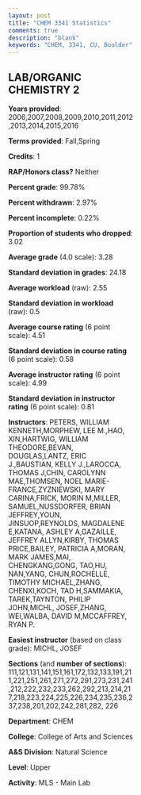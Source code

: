 ```yaml
---
layout: post
title: "CHEM 3341 Statistics"
comments: true
description: "blank"
keywords: "CHEM, 3341, CU, Boulder"
--- 
```

<head>
<script src="https://ajax.googleapis.com/ajax/libs/jquery/2.1.3/jquery.min.js"></script>
<script src="https://dl.dropboxusercontent.com/s/pc42nxpaw1ea4o9/highcharts.js?dl=0"></script>
<!-- <script src="../assets/js/highcharts.js"></script> -->
<style type="text/css">@font-face {
	font-family: "Bebas Neue";
	src: url(https://www.filehosting.org/file/details/544349/BebasNeue%20Regular.otf) format("opentype");
	}
	h1.Bebas { 
		font-family: "Bebas Neue", Verdana, Tahoma;
	}
</style>
</head>
<body>
	<div id="container" style="float: right; width: 45%; height: 88%; margin-left: 2.5%; margin-right: 2.5%;"></div>
	<script language="JavaScript">
		$(document).ready(function() {
		var chart = {type: 'column'};
		var title = {text: 'Grade Distribution'};
		var xAxis = {categories: ['A','B','C','D','F'],crosshair: true};
		var yAxis = {min: 0,title: {text: 'Percentage'}};
		var tooltip = {headerFormat: '<center><b><span style="font-size:20px">{point.key}</span></b></center>',
		               pointFormat: '<td style="padding:0"><b>{point.y:.1f}%</b></td>',
		               footerFormat: '</table>',shared: true,useHTML: true};
		var plotOptions = {column: {pointPadding: 0.0,borderWidth: 0}};  
		var credits = {enabled: false};var series= [{name: 'Percent',data: [40.41,50.7,7.19,0.97,0.72,]}];
		var json = {};
		json.chart = chart;
		json.title = title;
		json.tooltip = tooltip;
		json.xAxis = xAxis;
		json.yAxis = yAxis;  
		json.series = series;
		json.plotOptions = plotOptions;  
		json.credits = credits;
		$('#container').highcharts(json);
	});
	</script>
</body>
			   
## LAB/ORGANIC CHEMISTRY 2

**Years provided**: 2006,2007,2008,2009,2010,2011,2012,2013,2014,2015,2016

**Terms provided**: Fall,Spring

**Credits**: 1

**RAP/Honors class?** Neither

**Percent grade**: 99.78%

**Percent withdrawn**: 2.97%

**Percent incomplete**: 0.22%

**Proportion of students who dropped**: 3.02

**Average grade** (4.0 scale): 3.28

**Standard deviation in grades**: 24.18

**Average workload** (raw): 2.55

**Standard deviation in workload** (raw): 0.5

**Average course rating** (6 point scale): 4.51

**Standard deviation in course rating** (6 point scale): 0.58

**Average instructor rating** (6 point scale): 4.99

**Standard deviation in instructor rating** (6 point scale): 0.81

**Instructors**: PETERS, WILLIAM KENNETH,MORPHEW, LEE M.,HAO, XIN,HARTWIG, WILLIAM THEODORE,BEVAN, DOUGLAS,LANTZ, ERIC J.,BAUSTIAN, KELLY J.,LAROCCA, THOMAS J,CHIN, CAROLYNN MAE,THOMSEN, NOEL MARIE-FRANCE,ZYZNIEWSKI, MARY CARINA,FRICK, MORIN M,MILLER, SAMUEL,NUSSDORFER, BRIAN JEFFREY,YOUN, JINSUOP,REYNOLDS, MAGDALENE E,KATANA, ASHLEY A,GAZAILLE, JEFFREY ALLYN,KIRBY, THOMAS PRICE,BAILEY, PATRICIA A,MORAN, MARK JAMES,MAI, CHENGKANG,GONG, TAO,HU, NAN,YANG, CHUN,ROCHELLE, TIMOTHY MICHAEL,ZHANG, CHENXI,KOCH, TAD H,SAMMAKIA, TAREK,TAYNTON, PHILIP JOHN,MICHL, JOSEF,ZHANG, WEI,WALBA, DAVID M,MCCAFFREY, RYAN P.

**Easiest instructor** (based on class grade): MICHL, JOSEF

**Sections** (and **number of sections**): 111,121,131,141,151,161,172,132,133,191,211,221,251,261,271,272,291,273,231,241,212,222,232,233,262,292,213,214,217,218,223,224,225,226,234,235,236,237,238,201,202,242,281,282, 226

**Department**: CHEM

**College**: College of Arts and Sciences

**A&S Division**: Natural Science

**Level**: Upper

**Activity**: MLS - Main Lab